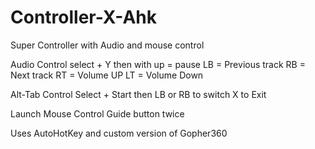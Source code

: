 # Controller-X-Ahk
Super Controller with Audio and mouse control

Audio Control
select + Y
then with
  up = pause
  LB = Previous track
  RB = Next track
  RT = Volume UP
  LT = Volume Down
  
Alt-Tab Control
  Select + Start
    then LB or RB to switch
    X to Exit
  
Launch Mouse Control
  Guide button twice





Uses AutoHotKey and custom version of Gopher360

